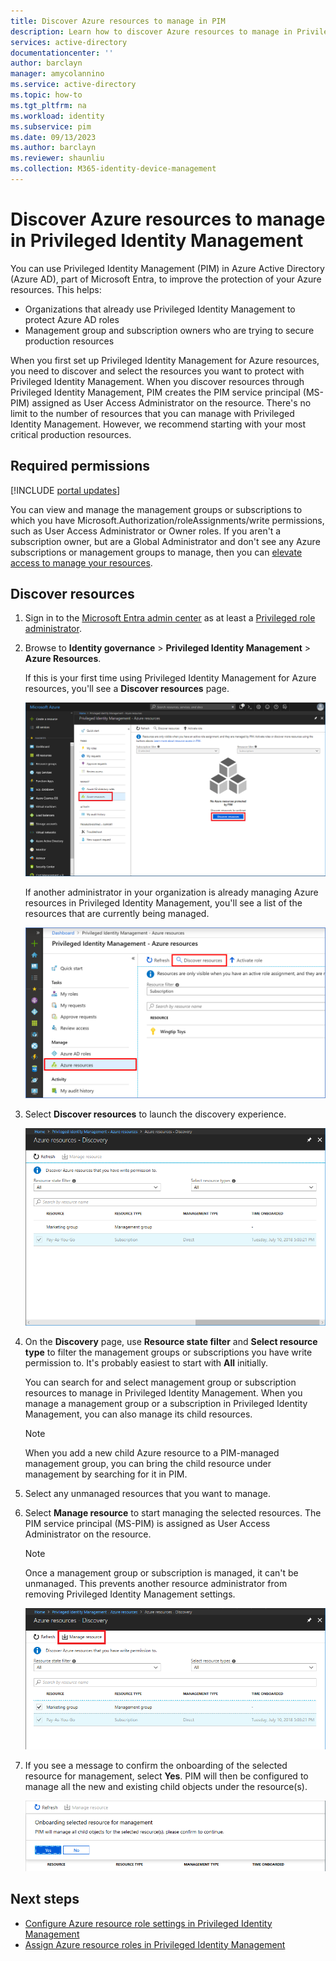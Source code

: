 ```yaml
---
title: Discover Azure resources to manage in PIM
description: Learn how to discover Azure resources to manage in Privileged Identity Management (PIM).
services: active-directory
documentationcenter: ''
author: barclayn
manager: amycolannino
ms.service: active-directory
ms.topic: how-to
ms.tgt_pltfrm: na
ms.workload: identity
ms.subservice: pim
ms.date: 09/13/2023
ms.author: barclayn
ms.reviewer: shaunliu
ms.collection: M365-identity-device-management
---
```


# Discover Azure resources to manage in Privileged Identity Management

You can use Privileged Identity Management (PIM) in Azure Active Directory (Azure AD), part of Microsoft Entra, to improve the protection of your Azure resources. This helps:

- Organizations that already use Privileged Identity Management to protect Azure AD roles
- Management group and subscription owners who are trying to secure production resources

When you first set up Privileged Identity Management for Azure resources, you need to discover and select the resources you want to protect with Privileged Identity Management. When you discover resources through Privileged Identity Management, PIM creates the PIM service principal (MS-PIM) assigned as User Access Administrator on the resource. There's no limit to the number of resources that you can manage with Privileged Identity Management. However, we recommend starting with your most critical production resources.

## Required permissions

[!INCLUDE [portal updates](~/articles/active-directory/includes/portal-update.md)]

You can view and manage the management groups or subscriptions to which you have Microsoft.Authorization/roleAssignments/write permissions, such as User Access Administrator or Owner roles. If you aren't a subscription owner, but are a Global Administrator and don't see any Azure subscriptions or management groups to manage, then you can [elevate access to manage your resources](../../role-based-access-control/elevate-access-global-admin.md).

## Discover resources

1. Sign in to the [Microsoft Entra admin center](https://entra.microsoft.com) as at least a [Privileged role administrator](../roles/permissions-reference.md#privileged-role-administrator).

1.  Browse to **Identity governance** > **Privileged Identity Management** > **Azure Resources**.

    If this is your first time using Privileged Identity Management for Azure resources, you'll see a **Discover resources** page.

    ![Discover resources pane with no resources listed for first time experience](./media/pim-resource-roles-discover-resources/discover-resources-first-run.png)

    If another administrator in your organization is already managing Azure resources in Privileged Identity Management, you'll see a list of the resources that are currently being managed.

    ![Discover resources pane listing resources that are currently being managed](./media/pim-resource-roles-discover-resources/discover-resources.png)

1. Select **Discover resources** to launch the discovery experience.

    ![Discovery pane lists resources that can be managed, such as subscriptions and management groups](./media/pim-resource-roles-discover-resources/discovery-pane.png)

1. On the **Discovery** page, use **Resource state filter** and **Select resource type** to filter the management groups or subscriptions you have write permission to. It's probably easiest to start with **All** initially.

   You can search for and select management group or subscription resources to manage in Privileged Identity Management. When you manage a management group or a subscription in Privileged Identity Management, you can also manage its child resources.

   > [!Note]
   > When you add a new child Azure resource to a PIM-managed management group, you can bring the child resource under management by searching for it in PIM.

1. Select any unmanaged resources that you want to manage.

1. Select **Manage resource** to start managing the selected resources. The PIM service principal (MS-PIM) is 
assigned as User Access Administrator on the resource.

    > [!NOTE]
    > Once a management group or subscription is managed, it can't be unmanaged. This prevents another resource administrator from removing Privileged Identity Management settings.
     
    ![Discovery pane with a resource selected and the Manage resource option highlighted](./media/pim-resource-roles-discover-resources/discovery-manage-resource.png)

1. If you see a message to confirm the onboarding of the selected resource for management, select **Yes**. PIM will then be configured to manage all the new and existing child objects under the resource(s).

    ![Message confirming to onboard the selected resources for management](./media/pim-resource-roles-discover-resources/discovery-manage-resource-message.png)

## Next steps

- [Configure Azure resource role settings in Privileged Identity Management](pim-resource-roles-configure-role-settings.md)
- [Assign Azure resource roles in Privileged Identity Management](pim-resource-roles-assign-roles.md)
